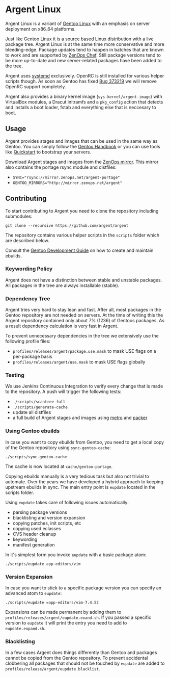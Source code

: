 # Argent Linux

Argent Linux is a variant of [Gentoo Linux](http://www.gentoo.org) with an
emphasis on server deployment on x86_64 platforms.

Just like Gentoo Linux it is a source based Linux distribution with a live
package tree. Argent Linux is at the same time more conservative and more
bleeding-edge. Package updates tend to happen in batches that are known to work
and are supported by [ZenOps Chef](https://github.com/zenops/chef). Still
package versions tend to be more up-to-date and new server-related packages
have been added to the tree.

Argent uses [systemd](http://www.freedesktop.org/wiki/Software/systemd/)
exclusively. OpenRC is still installed for various helper scripts though. As
soon as Gentoo has fixed [Bug
373219](https://bugs.gentoo.org/show_bug.cgi?id=373219) we will remove OpenRC
support completely.

Argent also provides a binary kernel image (`sys-kernel/argent-image`) with
VirtualBox modules, a Dracut initramfs and a `pkg_config` action that detects
and installs a boot loader, fstab and everything else that is neccesary to
boot.

## Usage

Argent provides stages and images that can be used in the same way as Gentoo.
You can simply follow the [Gentoo Handbook](http://www.gentoo.org/doc/en/handbook/handbook-amd64.xml)
or you can use tools like [Quickstart](https://github.com/argent/quickstart) to
bootstrap your servers.

Download Argent stages and images from the [ZenOps
mirror](http://mirror.zenops.net/argent). This mirror also contains the portage
rsync module and distfiles:

* `SYNC="rsync://mirror.zenops.net/argent-portage"`
* `GENTOO_MIRRORS="http://mirror.zenops.net/argent"`

## Contributing

To start contributing to Argent you need to clone the repository including
submodules:

```
git clone --recursive https://github.com/argent/argent
```

The repository contains various helper scripts in the `scripts` folder which
are described below.

Consult the [Gentoo Development Guide](http://devmanual.gentoo.org/) on how to
create and maintain ebuilds.

### Keywording Policy

Argent does not have a distinction between stable and unstable packages. All
packages in the tree are always installable (stable).

### Dependency Tree

Argent tries very hard to stay lean and fast. After all, most packages in the
Gentoo repository are not needed on servers. At the time of writing this the
Argent repository contained only about 7% (1236) of Gentoos packages. As a
result dependency calculation is very fast in Argent.

To prevent unnecessary dependencies in the tree we extensively use the
following profile files:

* `profiles/releases/argent/package.use.mask`
  to mask USE flags on a per-package basis
* `profiles/releases/argent/use.mask`
  to mask USE flags globally

### Testing

We use Jenkins Continuous Integration to verify every change that is made to
the repository. A push will trigger the following tests:

* `./scripts/scantree full`
* `./scripts/generate-cache`
* update all distfiles
* a full build of Argent stages and images using
  [metro](https://github.com/argent/metro) and
  [packer](https://github.com/zenops/packer-templates)

### Using Gentoo ebuilds

In case you want to copy ebuilds from Gentoo, you need to get a local copy of
the Gentoo repository using `sync-gentoo-cache`:

```
./scripts/sync-gentoo-cache
```

The cache is now located at `cache/gentoo-portage`.

Copying ebuilds manually is a very tedious task but also not trivial to
automate. Over the years we have developed a hybrid approach to keeping
upstream ebuilds in sync. The main entry point is `eupdate` located in the
scripts folder.

Using `eupdate` takes care of following issues automatically:

* parsing package versions
* blacklisting and version expansion
* copying patches, init scripts, etc
* copying used eclasses
* CVS header cleanup
* keywording
* manifest generation

In it's simplest form you invoke `eupdate` with a basic package atom:

```
./scripts/eupdate app-editors/vim
```

### Version Expansion

In case you want to stick to a specific package version you can specify an advanced atom to `eupdate`:

```
./scripts/eupdate =app-editors/vim-7.4.52
```

Expansions can be made permanent by adding them to
`profiles/releases/argent/eupdate.exand.sh`. If you passed a specific version
to `eupdate` it will print the entry you need to add to `eupdate.expand.sh`.

### Blacklisting

In a few cases Argent does things differently than Gentoo and packages cannot
be copied from the Gentoo repository. To prevent accidental clobbering all
packages that should not be touched by `eupdate` are added to
`profiles/release/argent/eupdate.blacklist`.
